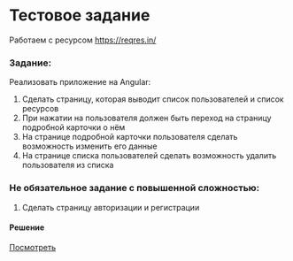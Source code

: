 # Тестовое задание #
Работаем с ресурсом https://reqres.in/

### Задание: ###
Реализовать приложение на Angular:

1. Сделать страницу, которая выводит список пользователей и список ресурсов
2. При нажатии на пользователя должен быть переход на страницу подробной карточки о нём
3. На странице подробной карточки пользователя сделать возможность изменить его данные
4. На странице списка пользователей сделать возможность удалить пользователя из списка

### Не обязательное задание с повышенной сложностью: ###
1. Сделать страницу авторизации и регистрации

#### Решение
[Посмотреть](https://dariajurr.github.io/users-and-resources/) 




